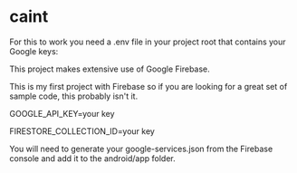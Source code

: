 # caint

For this to work you need a .env file in your project root that contains your Google keys:

This project makes extensive use of Google Firebase.

This is my first project with Firebase so if you  are looking for a great set of sample code, this probably isn't it.

GOOGLE_API_KEY=your key

FIRESTORE_COLLECTION_ID=your key

You will need to generate your google-services.json from the Firebase console and add it to the
android/app folder.


